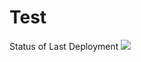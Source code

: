 # Test

Status of Last Deployment
<img src="https://github.com/kamal444/Test/.github/workflows/My-GitHub/badge.svg?branch=main"><br>
